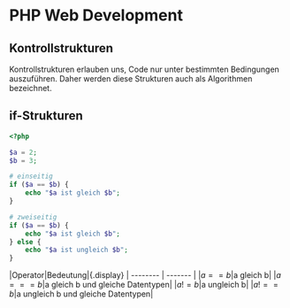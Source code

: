 # PHP Web Development
## Kontrollstrukturen

Kontrollstrukturen erlauben uns, Code nur unter bestimmten Bedingungen auszuführen. Daher
werden diese Strukturen auch als Algorithmen bezeichnet.

## if-Strukturen

````php
<?php

$a = 2;
$b = 3;

# einseitig
if ($a == $b) {
    echo "$a ist gleich $b";
}

# zweiseitig
if ($a == $b) {
    echo "$a ist gleich $b";
} else {
    echo "$a ist ungleich $b";
}
````

|Operator|Bedeutung|{.display}
| -------- | ------- |
|$a == b$|a gleich b|
|$a === b$|a gleich b und gleiche Datentypen|
|$a != b$|a ungleich b|
|$a !== b$|a ungleich b und gleiche Datentypen|